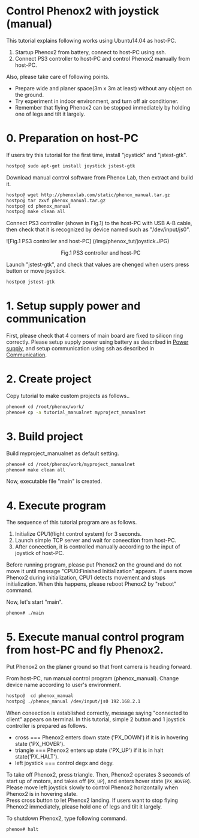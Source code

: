 # Control Phenox2 with joystick (manual)

This tutorial explains following works using Ubuntu14.04 as host-PC.

1. Startup Phenox2 from battery, connect to host-PC using ssh.  
2. Connect PS3 controller to host-PC and control Phenox2 manually from host-PC.

Also, please take care of following points.

 - Prepare wide and planer space(3m x 3m at least) without any object on the ground.  
 - Try experiment in indoor environment, and turn off air conditioner.  
 - Remember that flying Phenox2 can be stopped immediately by holding one of legs and tilt it largely.

# 0. Preparation on host-PC
If users try this tutorial for the first time, install "joystick" and "jstest-gtk".
```bash
hostpc@ sudo apt-get install joystick jstest-gtk
```

Download manual control software from Phenox Lab, then extract and build it.
```bash
hostpc@ wget http://phenoxlab.com/static/phenox_manual.tar.gz
hostpc@ tar zxvf phenox_manual.tar.gz
hostpc@ cd phenox_manual
hostpc@ make clean all
```

Connect PS3 controller (shown in Fig.1) to the host-PC with USB A-B cable, then check that it is recognized by device named such as "/dev/input/js0".
 
![Fig.1 PS3 controller and host-PC] (/img/phenox_tut/joystick.JPG)
<div align="center">Fig.1 PS3 controller and host-PC</div>

Launch "jstest-gtk", and check that values are chenged when users press button or move joystick. 
```bash
hostpc@ jstest-gtk
```

# 1. Setup supply power and communication
First, please check that 4 corners of main board are fixed to silicon ring correctly. Please setup supply power using battery as described in [Power supply](../start/power.md), and setup communication using ssh as described in [Communication](../start/com.md).
 
# 2. Create project
Copy tutorial to make custom projects as follows..

```bash
phenox# cd /root/phenox/work/
phenox# cp -a tutorial_manualnet myproject_manualnet
```
# 3. Build project
Build  myproject_manualnet as default setting.
```bash
phenox# cd /root/phenox/work/myproject_manualnet
phenox# make clean all
```
Now, executable file "main" is created.

# 4. Execute program
The sequence of this tutorial program are as follows.

1. Initialize CPU1(flight control system) for 3 seconds.
2. Launch simple TCP server and wait for coneection from host-PC.
3. After coneection, it is controlled manually according to the input of joystick of host-PC.

Before running program, please put Phenox2 on the ground and do not move it until message "CPU0:Finished Initialization" appears. If users move Phenox2 during initialization, CPU1 detects movement and stops initialization. When this happens, please reboot Phenox2 by "reboot" command.

Now, let's start "main".
```bash
phenox# ./main
```

# 5. Execute manual control program from host-PC and fly Phenox2.
Put Phenox2 on the planer ground so that front camera is heading forward. 

From host-PC, run manual control program (phenox_manual). Change device name according to user's environment.

```bash
hostpc@  cd phenox_manual
hostpc@ ./phenox_manual /dev/input/js0 192.168.2.1
```

When coneection is established correctly, message saying "connected to client" appears on terminal. In this tutorial, simple 2 button and 1 joystick controller is prepared as follows.  
 - cross === Phenox2 enters down state ('PX_DOWN') if it is in hovering state ('PX_HOVER').  
 - triangle === Phenox2 enters up state ('PX_UP') if it is in halt state('PX_HALT').  
 - left joystick === control degx and degy.  
  
To take off Phenox2, press triangle. Then, Phenox2 operates 3 seconds of start up of motors, and takes off (`PX_UP`), and enters hover state (`PX_HOVER`). 
Please move left joystick slowly to control Phenox2 horizontally when Phenox2 is in hovering state.  
Press cross button to let Phenox2 landing. If users want to stop flying Phenox2 immediately, please hold one of legs and tilt it largely.  

To shutdown Phenox2, type following command.
```bash
phenox# halt
```
